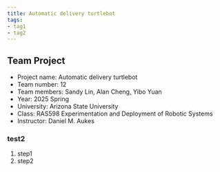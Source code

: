 ```yaml
---
title: Automatic delivery turtlebot
tags:
- tag1
- tag2
---
```


## Team Project

* Project name: Automatic delivery turtlebot
* Team number: 12
* Team members: Sandy Lin, Alan Cheng, Yibo Yuan
* Year: 2025 Spring
* University: Arizona State University
* Class: RAS598 Experimentation and Deployment of Robotic Systems
* Instructor: Daniel M. Aukes

### test2

1. step1
1. step2